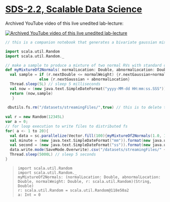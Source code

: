 [SDS-2.2, Scalable Data Science](https://lamastex.github.io/scalable-data-science/sds/2/2/)
===========================================================================================

Archived YouTube video of this live unedited lab-lecture:

[![Archived YouTube video of this live unedited lab-lecture](http://img.youtube.com/vi/GFe7RQXn4Cs/0.jpg)](https://www.youtube.com/embed/GFe7RQXn4Cs?start=0&end=2811&autoplay=1)

``` scala
// this is a companion notebook that generates a bivariate gaussian mixture file stream

import scala.util.Random
import scala.util.Random._

// make a sample to produce a mixture of two normal RVs with standard deviation 1 but with different location or mean parameters
def myMixtureOf2Normals( normalLocation: Double, abnormalLocation: Double, normalWeight: Double, r: Random) : (String, Double) = {
  val sample = if (r.nextDouble <= normalWeight) {r.nextGaussian+normalLocation } 
               else {r.nextGaussian + abnormalLocation} 
  Thread.sleep(5L) // sleep 5 milliseconds
  val now = (new java.text.SimpleDateFormat("yyyy-MM-dd HH:mm:ss.SSS")).format(new java.util.Date())
  return (now,sample)
   }
   
 dbutils.fs.rm("/datasets/streamingFiles/",true) // this is to delete the directory before staring a job
 
val r = new Random(12345L)
var a = 0;
// for loop execution to write files to distributed fs
for( a <- 1 to 20){
  val data = sc.parallelize(Vector.fill(100){myMixtureOf2Normals(1.0, 10.0, 0.99, r)}).coalesce(1).toDF.as[(String,Double)]
  val minute = (new java.text.SimpleDateFormat("mm")).format(new java.util.Date())
  val second = (new java.text.SimpleDateFormat("ss")).format(new java.util.Date())
  data.write.mode(SaveMode.Overwrite).csv("/datasets/streamingFiles/" + minute +"_" + second + ".csv")
  Thread.sleep(5000L) // sleep 5 seconds
}
```

>     import scala.util.Random
>     import scala.util.Random._
>     myMixtureOf2Normals: (normalLocation: Double, abnormalLocation: Double, normalWeight: Double, r: scala.util.Random)(String, Double)
>     r: scala.util.Random = scala.util.Random@118e50a2
>     a: Int = 0